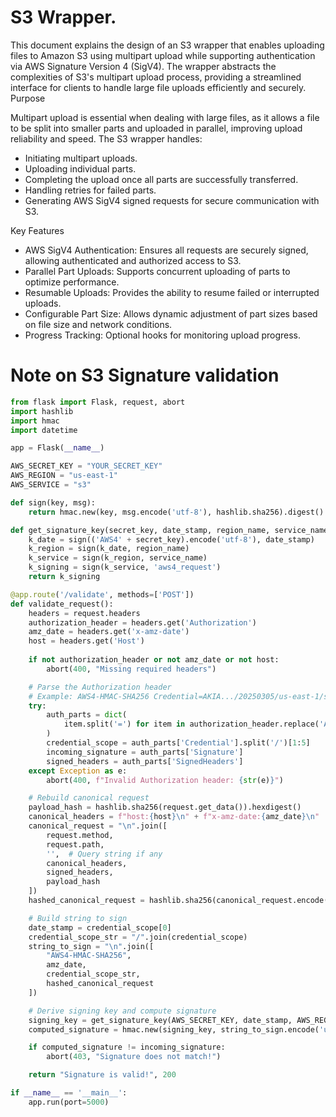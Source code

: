 # S3 Wrapper.
This document explains the design of an S3 wrapper that enables uploading files to Amazon S3 using multipart upload while supporting authentication via AWS Signature Version 4 (SigV4). The wrapper abstracts the complexities of S3's multipart upload process, providing a streamlined interface for clients to handle large file uploads efficiently and securely.
Purpose

Multipart upload is essential when dealing with large files, as it allows a file to be split into smaller parts and uploaded in parallel, improving upload reliability and speed. The S3 wrapper handles:

- Initiating multipart uploads.
- Uploading individual parts.
- Completing the upload once all parts are successfully transferred.
- Handling retries for failed parts.
- Generating AWS SigV4 signed requests for secure communication with S3.

Key Features

- AWS SigV4 Authentication: Ensures all requests are securely signed, allowing authenticated and authorized access to S3.
- Parallel Part Uploads: Supports concurrent uploading of parts to optimize performance.
- Resumable Uploads: Provides the ability to resume failed or interrupted uploads.
- Configurable Part Size: Allows dynamic adjustment of part sizes based on file size and network conditions.
- Progress Tracking: Optional hooks for monitoring upload progress.


# Note on S3 Signature validation
```python 
from flask import Flask, request, abort
import hashlib
import hmac
import datetime

app = Flask(__name__)

AWS_SECRET_KEY = "YOUR_SECRET_KEY"
AWS_REGION = "us-east-1"
AWS_SERVICE = "s3"

def sign(key, msg):
    return hmac.new(key, msg.encode('utf-8'), hashlib.sha256).digest()

def get_signature_key(secret_key, date_stamp, region_name, service_name):
    k_date = sign(('AWS4' + secret_key).encode('utf-8'), date_stamp)
    k_region = sign(k_date, region_name)
    k_service = sign(k_region, service_name)
    k_signing = sign(k_service, 'aws4_request')
    return k_signing

@app.route('/validate', methods=['POST'])
def validate_request():
    headers = request.headers
    authorization_header = headers.get('Authorization')
    amz_date = headers.get('x-amz-date')
    host = headers.get('Host')
    
    if not authorization_header or not amz_date or not host:
        abort(400, "Missing required headers")

    # Parse the Authorization header
    # Example: AWS4-HMAC-SHA256 Credential=AKIA.../20250305/us-east-1/s3/aws4_request, SignedHeaders=host;x-amz-date, Signature=abcdef123456...
    try:
        auth_parts = dict(
            item.split('=') for item in authorization_header.replace('AWS4-HMAC-SHA256 ', '').replace(' ', '').split(',')
        )
        credential_scope = auth_parts['Credential'].split('/')[1:5]
        incoming_signature = auth_parts['Signature']
        signed_headers = auth_parts['SignedHeaders']
    except Exception as e:
        abort(400, f"Invalid Authorization header: {str(e)}")

    # Rebuild canonical request
    payload_hash = hashlib.sha256(request.get_data()).hexdigest()
    canonical_headers = f"host:{host}\n" + f"x-amz-date:{amz_date}\n"
    canonical_request = "\n".join([
        request.method,
        request.path,
        '',  # Query string if any
        canonical_headers,
        signed_headers,
        payload_hash
    ])
    hashed_canonical_request = hashlib.sha256(canonical_request.encode('utf-8')).hexdigest()

    # Build string to sign
    date_stamp = credential_scope[0]
    credential_scope_str = "/".join(credential_scope)
    string_to_sign = "\n".join([
        "AWS4-HMAC-SHA256",
        amz_date,
        credential_scope_str,
        hashed_canonical_request
    ])

    # Derive signing key and compute signature
    signing_key = get_signature_key(AWS_SECRET_KEY, date_stamp, AWS_REGION, AWS_SERVICE)
    computed_signature = hmac.new(signing_key, string_to_sign.encode('utf-8'), hashlib.sha256).hexdigest()

    if computed_signature != incoming_signature:
        abort(403, "Signature does not match!")

    return "Signature is valid!", 200

if __name__ == '__main__':
    app.run(port=5000)

```